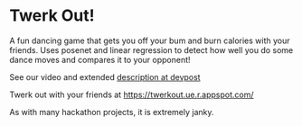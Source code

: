 
#  Twerk Out!

A fun dancing game that gets you off your bum and burn calories with your friends. Uses posenet and linear regression to detect how well you do some dance moves and compares it to your opponent!

See our video and extended [description at devpost](https://devpost.com/software/unnamed-bg13ux)

Twerk out with your friends at https://twerkout.ue.r.appspot.com/

As with many hackathon projects, it is extremely janky.

